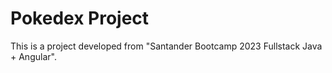 # Pokedex Project

This is a project developed from "Santander Bootcamp 2023 Fullstack Java + Angular".